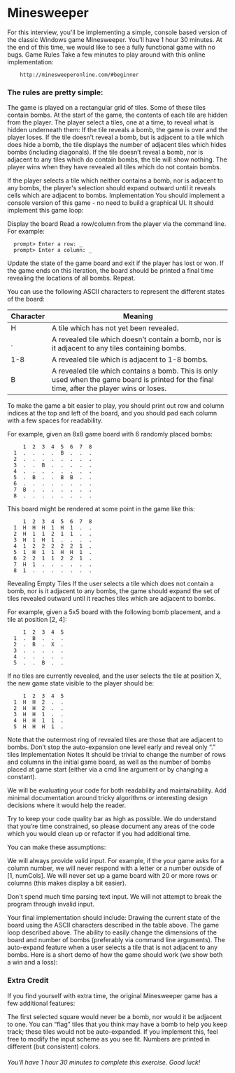 # Minesweeper
For this interview, you'll be implementing a simple, console based version of the classic Windows game Minesweeper. You’ll have 1 hour 30 minutes. At the end of this time, we would like to see a fully functional game with no bugs.
Game Rules
Take a few minutes to play around with this online implementation:
```
    http://minesweeperonline.com/#beginner
```
### The rules are pretty simple:
 
The game is played on a rectangular grid of tiles. Some of these tiles contain bombs. At the start of the game, the contents of each tile are hidden from the player.
The player select a tiles, one at a time, to reveal what is hidden underneath them:
If the tile reveals a bomb, the game is over and the player loses.
If the tile doesn’t reveal a bomb, but is adjacent to a tile which does hide a bomb, the tile displays the number of adjacent tiles which hides bombs (including diagonals).
If the tile doesn’t reveal a bomb, nor is adjacent to any tiles which do contain bombs, the tile will show nothing.
The player wins when they have revealed all tiles which do not contain bombs.
 
If the player selects a tile which neither contains a bomb, nor is adjacent to any bombs, the player's selection should expand outward until it reveals cells which are adjacent to bombs.
Implementation
You should implement a console version of this game - no need to build a graphical UI. It should implement this game loop:
 
Display the board
Read a row/column from the player via the command line. For example:
```
  prompt> Enter a row: _
  prompt> Enter a column: _
```
Update the state of the game board and exit if the player has lost or won.
If the game ends on this iteration, the board should be printed a final time revealing the locations of all bombs.
Repeat.
 
You can use the following ASCII characters to represent the different states of the board:
 
Character | Meaning
--- | ---
H | A tile which has not yet been revealed.
. | A revealed tile which doesn’t contain a bomb, nor is it adjacent to any tiles containing bombs.
1-8 | A revealed tile which is adjacent to 1-8 bombs.
B | A revealed tile which contains a bomb. This is only used when the game board is printed for the final time, after the player wins or loses.
 
To make the game a bit easier to play, you should print out row and column indices at the top and left of the board, and you should pad each column with a few spaces for readability.
 
For example, given an 8x8 game board with 6 randomly placed bombs:
```
     1  2  3  4  5  6  7  8
  1  .  .  .  .  B  .  .  .
  2  .  .  .  .  .  .  .  .
  3  .  .  B  .  .  .  .  .
  4  .  .  .  .  .  .  .  .
  5  .  B  .  .  B  B  .  .
  6  .  .  .  .  .  .  .  .
  7  B  .  .  .  .  .  .  .
  8  .  .  .  .  .  .  .  .
```
 
This board might be rendered at some point in the game like this:

```
     1  2  3  4  5  6  7  8
  1  H  H  H  1  H  1  .  .
  2  H  1  1  2  1  1  .  .
  3  H  1  H  1  .  .  .  .
  4  1  2  2  2  2  2  1  .
  5  1  H  1  1  H  H  1  .
  6  2  2  1  1  2  2  1  .
  7  H  1  .  .  .  .  .  .
  8  1  .  .  .  .  .  .  .
```
 
Revealing Empty Tiles
If the user selects a tile which does not contain a bomb, nor is it adjacent to any bombs, the game should expand the set of tiles revealed outward until it reaches tiles which are adjacent to bombs.
 
For example, given a 5x5 board with the following bomb placement, and a tile at position [2, 4]:
```
     1  2  3  4  5
  1  .  B  .  .  .
  2  .  B  .  X  .
  3  .  .  .  .  .
  4  .  .  .  .  .
  5  .  .  B  .  .
```
 
If no tiles are currently revealed, and the user selects the tile at position X, the new game state visible to the player should be:
```
     1  2  3  4  5
  1  H  H  2  .  .
  2  H  H  2  .  .
  3  H  H  1  .  .
  4  H  H  1  1  .
  5  H  H  H  1  .
```

Note that the outermost ring of revealed tiles are those that are adjacent to bombs. Don’t stop the auto-expansion one level early and reveal only “.” tiles
Implementation Notes
It should be trivial to change the number of rows and columns in the initial game board, as well as the number of bombs placed at game start (either via a cmd line argument or by changing a constant).
 
We will be evaluating your code for both readability and maintainability. Add minimal documentation around tricky algorithms or interesting design decisions where it would help the reader.
 
Try to keep your code quality bar as high as possible. We do understand that you’re time constrained, so please document any areas of the code which you would clean up or refactor if you had additional time.
 
You can make these assumptions:
 
We will always provide valid input. For example, if the your game asks for a column number, we will never respond with a letter or a number outside of [1, numCols].
We will never set up a game board with 20 or more rows or columns (this makes display a bit easier).
 
Don't spend much time parsing text input. We will not attempt to break the program through invalid input.
 
Your final implementation should include:
Drawing the current state of the board using the ASCII characters described in the table above.
The game loop described above.
The ability to easily change the dimensions of the board and number of bombs (preferably via command line arguments).
The auto-expand feature when a user selects a tile that is not adjacent to any bombs.
Here is a short demo of how the game should work (we show both a win and a loss):
 
### Extra Credit

If you find yourself with extra time, the original Minesweeper game has a few additional features:
 
The first selected square would never be a bomb, nor would it be adjacent to one.
You can “flag” tiles that you think may have a bomb to help you keep track; these tiles would not be auto-expanded. If you implement this, feel free to modify the input scheme as you see fit.
Numbers are printed in different (but consistent) colors.
 
###### You'll have 1 hour 30 minutes to complete this exercise. Good luck!
 
 
